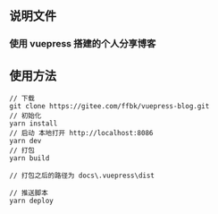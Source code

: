 ## 说明文件



### 使用 vuepress 搭建的个人分享博客



## 使用方法

```vue
// 下载
git clone https://gitee.com/ffbk/vuepress-blog.git
// 初始化
yarn install
// 启动 本地打开 http://localhost:8086
yarn dev
// 打包
yarn build

// 打包之后的路径为 docs\.vuepress\dist

// 推送脚本
yarn deploy

```

